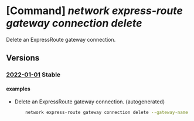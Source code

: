 # [Command] _network express-route gateway connection delete_

Delete an ExpressRoute gateway connection.

## Versions

### [2022-01-01](/Resources/mgmt-plane/L3N1YnNjcmlwdGlvbnMve30vcmVzb3VyY2Vncm91cHMve30vcHJvdmlkZXJzL21pY3Jvc29mdC5uZXR3b3JrL2V4cHJlc3Nyb3V0ZWdhdGV3YXlzL3t9L2V4cHJlc3Nyb3V0ZWNvbm5lY3Rpb25zL3t9/2022-01-01.xml) **Stable**

<!-- mgmt-plane /subscriptions/{}/resourcegroups/{}/providers/microsoft.network/expressroutegateways/{}/expressrouteconnections/{} 2022-01-01 -->

#### examples

- Delete an ExpressRoute gateway connection. (autogenerated)
    ```bash
        network express-route gateway connection delete --gateway-name MyGateway --name MyExpressRouteConnection --resource-group MyResourceGroup
    ```
